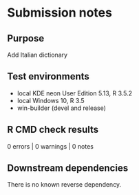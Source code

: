 # Submission notes

## Purpose

Add Italian dictionary

## Test environments

* local KDE neon User Edition 5.13, R 3.5.2
* local Windows 10, R 3.5
* win-builder (devel and release)

## R CMD check results

0 errors | 0 warnings | 0 notes

## Downstream dependencies

There is no known reverse dependency.
